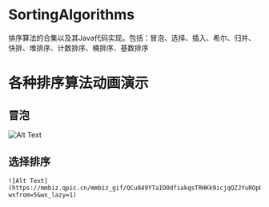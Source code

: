 # SortingAlgorithms
排序算法的合集以及其Java代码实现。包括：冒泡、选择、插入、希尔、归并、快排、堆排序、计数排序、桶排序、基数排序

# 各种排序算法动画演示
## 冒泡
![Alt Text](https://mmbiz.qpic.cn/mmbiz_gif/QCu849YTaIOOdfiakqsTRHKk9icjqQZJYuffv5BticjiaK3BNNtdH6dRFglibdwgA9w2oR6QZTadJeZHdOsicqyjasPg/640?wxfrom=5&wx_lazy=1)
## 选择排序
    ![Alt Text](https://mmbiz.qpic.cn/mmbiz_gif/QCu849YTaIOOdfiakqsTRHKk9icjqQZJYuROpQscX9fen1nqP1nia2lUADm29QpKHn7IqPn2Aiaic4DoPQ72GYKak6w/640?wxfrom=5&wx_lazy=1)  
